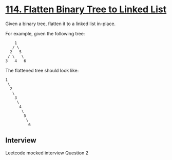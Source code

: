 # [114. Flatten Binary Tree to Linked List](https://leetcode.com/problems/flatten-binary-tree-to-linked-list/)

Given a binary tree, flatten it to a linked list in-place.

For example, given the following tree:
```
    1
   / \
  2   5
 / \   \
3   4   6
```
The flattened tree should look like:
```
1
 \
  2
   \
    3
     \
      4
       \
        5
         \
          6
```

## Interview
Leetcode mocked interview Question 2